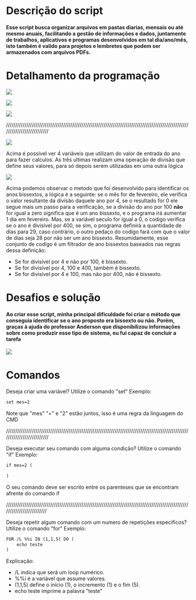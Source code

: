 # Descrição do script
#### Esse script busca organizar arquivos em pastas diarias, mensais ou até mesmo anuais, facilitando a gestão de informações e dados, juntamente de trabalhos, aplicativos e programas desenvolvidos em tal dia/ano/mês, isto também é valido para projetos e lembretes que podem ser armazenados com arquivos PDFs.


# Detalhamento da programação

![](https://media.discordapp.net/attachments/850755386549338122/1341857075944357938/image.png?ex=67b78549&is=67b633c9&hm=f50a29e7ab368c9cd62dfacc3b3dd084d1d2ccd53e4e8b9a7e5a8010e60f15da&=&format=webp&quality=lossless)

![](https://media.discordapp.net/attachments/850755386549338122/1341863701816541455/image.png?ex=67b78b75&is=67b639f5&hm=6550c6af13a902000d677f357098ef3b261e1e8e3055bbb9474f2a7c3eda0bdd&=&format=webp&quality=lossless)

![](https://media.discordapp.net/attachments/850755386549338122/1341863766354169866/image.png?ex=67b78b84&is=67b63a04&hm=10f9574a351ea79e2ea9112551a6879853b4bc3e21e393a6e31c431bb9da952b&=&format=webp&quality=lossless)

//////////////////////////////////////////////////////////////////////////////////////////////////////////////////////////

![](https://media.discordapp.net/attachments/850755386549338122/1341856698423443559/image.png?ex=67b784ef&is=67b6336f&hm=be9d88b9ce00eaac86f1a469480e4f428a34cf58c8fe8d4a9e7438643e90df59&=&format=webp&quality=lossless)

Acima é possivel ver 4 variáveis que utilizam do valor de entrada do ano para fazer calculos. As três ultimas realizam uma operação de divisão que define seus valores, para só depois serem utilizadas em uma outra lógica

![](https://media.discordapp.net/attachments/850755386549338122/1341856753230417951/image.png?ex=67b784fc&is=67b6337c&hm=4c5aad2242ab5e33a0da66b10e6bc914492d508124dc4ae96180cfb7c03e0226&=&format=webp&quality=lossless)

Acima podemos observar o metodo que foi desenvolvido para identificar os anos bissextos, a lógica é a seguinte: se o mês for de fevereiro, ele verifica o valor resultante da divisão daquele ano por 4, se o resultado for 0 ele segue mais um passo para a verificação, se a divisão do ano por 100 **não** for igual a zero significa que é um ano bissexto, e o programa irá aumentar 1 dia em fevereiro. Mas, se a variável seculo for igual a 0, o codigo verifica se o ano é divisível por 400, se sim, o programa definirá a quantidade de dias para 29, caso contrário, o outro pedaço do codigo fará com que o valor de dias seja 28 por não ser um ano bissexto. Resumidamente, esse conjunto de codigo é um filtrador de ano bissextos baseados nas regras dessa definição:
- Se for divisível por 4 e não por 100, é bissexto.
- Se for divisível por 4, 100 e 400, também é bissexto.
- Se for divisível por 4 e 100, mas não por 400, não é bissexto.

# Desafios e solução
 #### Ao criar esse script, minha principal dificuldade foi criar o método que conseguia identificar se o ano proposto era bissexto ou não. Porém, graças à ajuda do professor Anderson que disponibilizou informações sobre como produzir esse tipo de sistema, eu fui capaz de concluir a tarefa


![](https://static.wikia.nocookie.net/outra-semana-no-cartoon-network-br/images/0/00/OQA.png/revision/latest?cb=20160209193717&path-prefix=pt-br)

# Comandos

Deseja criar uma variável? Utilize o comando "set" Exemplo:
```markdown
set mes=2
```
Note que "mes" "=" e "2" estão juntos, isso é uma regra da linguagem do CMD

//////////////////////////////////////////////////////////////////////////////////////////////////////////////////////////

Deseja executar seu comando com alguma condição? Utilize o comando "if" Exemplo:

```markdown
if mes=2 (

)
```
O seu comando deve ser escrito entre os parenteses que se encontram afrente do comando if

/////////////////////////////////////////////////////////////////////////////////////////////////////////////////////////

Deseja repetir algum comando com um numero de repetições especificos? Utilize o comando "for" Exemplo:

```markdown
FOR /L %%i IN (1,1,5) DO (
    echo teste
)
```
Explicação:

- /L indica que será um loop numérico.
- %%i é a variável que assume valores.
- (1,1,5) define o início (1), o incremento (1) e o fim (5).
- echo teste imprime a palavra "teste" 
